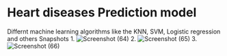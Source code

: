 # Heart diseases Prediction model 
Differnt machine learning algorithms like the KNN, SVM, Logistic regression and others
Snapshots
1.
![Screenshot (64)](https://user-images.githubusercontent.com/62588358/209349770-bf237164-d401-4734-9c25-6de855f41bce.png)
2.
![Screenshot (65)](https://user-images.githubusercontent.com/62588358/209349867-0cea2be0-d7ff-4c13-af3b-64d0afeab8e7.png)
3.
![Screenshot (66)](https://user-images.githubusercontent.com/62588358/209349918-95e247ca-f4ba-46bc-894c-7dbe0b3e3bf8.png)
